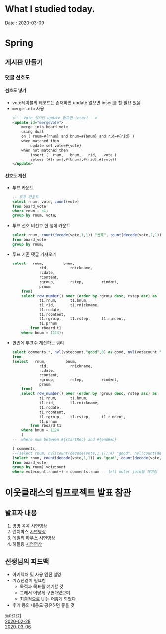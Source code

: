 # What I studied today.
Date : 2020-03-09   


# Spring
## 게시판 만들기
### 댓글 선호도
#### 선호도 넣기
- vote테이블의 레코드는 존재하면 update 없으면 insert를 할 필요 있음
- `merge into` 사용
    ```xml
    <!-- vote 있으면 update 없으면 insert -->	
    <update id="mergeVote">
        merge into board_vote
        using dual
        on ( rnum=#{rnum} and bnum=#{bnum} and rid=#{rid} )
        when matched then
            update set vote=#{vote}
        when not matched then  
            insert (  rnum,   bnum,   rid,   vote ) 
            values (#{rnum},#{bnum},#{rid},#{vote})
    </update>	
    ```
#### 선호도 계산
- 투표 카운트
    ```sql
    -- 투표 카운트
    select rnum, vote, count(vote)
    from board_vote
    where rnum = 41;
    group by rnum, vote;
    ```
- 투표 선호 비선호 한 행에 카운트
    ```sql
    select rnum, count(decode(vote,1,1)) "선호", count(decode(vote,2,1)) "비선호"
    from board_vote
    group by rnum;
    ```
- 투표 기존 댓글 가져오기
    ```sql
    select   rnum,         bnum,
                rid,          rnickname,
                rcdate,
                rcontent,
                rgroup,       rstep,        rindent,
                prnum
        from(
        select row_number() over (order by rgroup desc, rstep asc) as  num, 
                t1.rnum,      t1.bnum,
                t1.rid,       t1.rnickname,
                t1.rcdate,
                t1.rcontent,
                t1.rgroup,    t1.rstep,     t1.rindent,
                t1.prnum
            from rboard t1
        where bnum = 1124);
    ```
- 한번에 투표수 계산하는 쿼리
    ```sql     
    select comments.*, nvl(votecount."good",0) as good, nvl(votecount."bad",0) as bad
    from 
    (select   rnum,         bnum,
                rid,          rnickname,
                rcdate,
                rcontent,
                rgroup,       rstep,        rindent,
                prnum
        from(
        select row_number() over (order by rgroup desc, rstep asc) as  num, 
                t1.rnum,      t1.bnum,
                t1.rid,       t1.rnickname,
                t1.rcdate,
                t1.rcontent,
                t1.rgroup,    t1.rstep,     t1.rindent,
                t1.prnum
            from rboard t1
        where bnum = 1124
        )
    --	where num between #{startRec} and #{endRec} 
    
    ) comments,
    --(select rnum, nvl(count(decode(vote,1,1)),0) "good", nvl(count(decode(vote,2,1)),0) "bad"
    (select rnum, count(decode(vote,1,1)) as "good", count(decode(vote,2,1)) "bad"
    from board_vote
    group by rnum) votecount
    where votecount.rnum(+) = comments.rnum -- left outer join을 해야함
    ```

# 이웃클래스의 팀프로젝트 발표 참관
## 발표자 내용
1. 방방 곡곡 [시연영상](https://www.youtube.com/watch?v=8masbqwd0Zo)
2. 런치박스 [시연영상](https://www.youtube.com/watch?v=Hpq5TOxThsQ)
3. 데일리 하우스 [시연영상](https://www.youtube.com/watch?v=TnJDJtCr7Uk)
4. 허들링 [시연영상](https://youtu.be/nHitX3MzmZI)
## 선생님의 피드백
- 아키텍처 및 사용 엔진 설명
- 기승전결이 필요함
    - 목적과 목표를 얘기할 것
    - 그래서 어떻게 구현하였으며
    - 최종적으로 UI는 어떻게 되었다
- 후기 등의 내용도 공유하면 좋을 것



[돌아가기](../README.md)  
[2020-02-28](whatIStudied_200228.md)  
[2020-03-06](whatIStudied_200306.md)  















